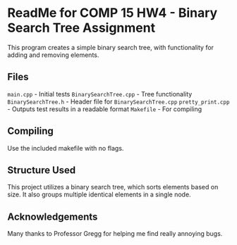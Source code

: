# ReadMe for COMP 15 HW4 - Binary Search Tree Assignment 

This program creates a simple binary search tree, with functionality for adding and removing elements.

## Files

`main.cpp` - Initial tests
`BinarySearchTree.cpp` - Tree functionality
`BinarySearchTree.h` - Header file for `BinarySearchTree.cpp`
`pretty_print.cpp` - Outputs test results in a readable format
`Makefile` - For compiling

## Compiling

Use the included makefile with no flags.

## Structure Used

This project utilizes a binary search tree, which sorts elements based on size.
It also groups multiple identical elements in a single node.

## Acknowledgements

Many thanks to Professor Gregg for helping me find really annoying bugs.
